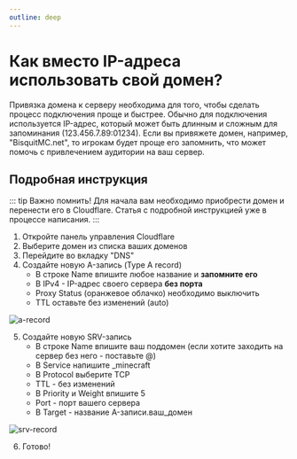```yaml
---
outline: deep
---
```


# Как вместо IP-адреса использовать свой домен?
Привязка домена к серверу необходима для того, чтобы сделать процесс подключения проще и быстрее. Обычно для подключения используется IP-адрес, который может быть длинным и сложным для запоминания (123.456.7.89:01234). Если вы привяжете домен, например, "BisquitMC.net", то игрокам будет проще его запомнить, что может помочь с привлечением аудитории на ваш сервер.

## Подробная инструкция
::: tip Важно помнить!
Для начала вам необходимо приобрести домен и перенести его в Cloudflare. Статья с подробной инструкцией уже в процессе написания.
:::
1. Откройте панель управления Cloudflare
2. Выберите домен из списка ваших доменов
3. Перейдите во вкладку "DNS"
4. Создайте новую A-запись (Type A record)
     - В строке Name впишите любое название и **запомните его**
     - В IPv4 - IP-адрес своего сервера **без порта**
     - Proxy Status (оранжевое облачко) необходимо выключить
     - TTL оставьте без изменений (auto)
  
  ![a-record](/a-record.png)

5. Создайте новую SRV-запись
     - В строке Name впишите ваш поддомен (если хотите заходить на сервер без него - поставьте @)
     - В Service напишите _minecraft
     - В Protocol выберите TCP
     - TTL - без изменений
     - В Priority и Weight впишите 5
     - Port - порт вашего сервера
     - В Target - название A-записи.ваш_домен

  ![srv-record](/srv-record.png)

6. Готово!
